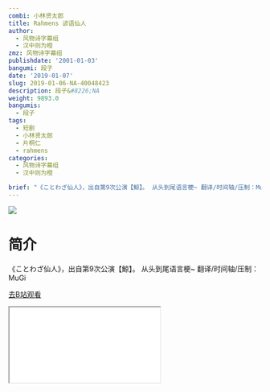 ```yaml
---
combi: 小林贤太郎
title: Rahmens 谚语仙人
author:
  - 风物诗字幕组
  - 汉中则为橙
zmz: 风物诗字幕组
publishdate: '2001-01-03'
bangumi: 段子
date: '2019-01-07'
slug: 2019-01-06-NA-40048423
description: 段子&#8226;NA
weight: 9893.0
bangumis:
  - 段子
tags:
  - 短剧
  - 小林贤太郎
  - 片桐仁
  - rahmens
categories:
  - 风物诗字幕组
  - 汉中则为橙

brief: "《ことわざ仙人》，出自第9次公演【鯨】。 从头到尾语言梗~ 翻译/时间轴/压制：MuGi"
---
```

![](https://i.imgur.com/wkxxUhC.jpg)
# 简介  
《ことわざ仙人》，出自第9次公演【鯨】。
从头到尾语言梗~
翻译/时间轴/压制：MuGi  

[去B站观看](https://www.bilibili.com/video/av40048423/)
<div class ="resp-container"><iframe class="testiframe" src="//player.bilibili.com/player.html?aid=40048423"", scrolling="no", allowfullscreen="true" > </iframe></div> 
